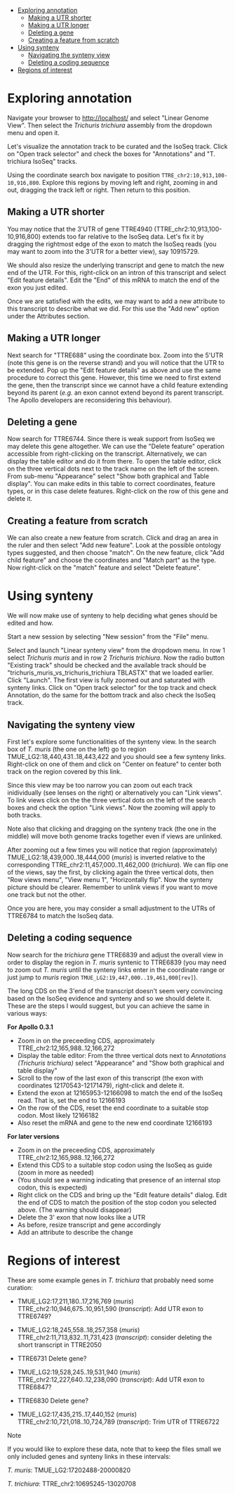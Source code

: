 <!-- vim-markdown-toc GFM -->

* [Exploring annotation](#exploring-annotation)
    * [Making a UTR shorter](#making-a-utr-shorter)
    * [Making a UTR longer](#making-a-utr-longer)
    * [Deleting a gene](#deleting-a-gene)
    * [Creating a feature from scratch](#creating-a-feature-from-scratch)
* [Using synteny](#using-synteny)
    * [Navigating the synteny view](#navigating-the-synteny-view)
    * [Deleting a coding sequence](#deleting-a-coding-sequence)
* [Regions of interest](#regions-of-interest)

<!-- vim-markdown-toc -->

# Exploring annotation

Navigate your browser to [http://localhost/](http://localhost/) and select
"Linear Genome View". Then select the *Trichuris trichiura* assembly from the
dropdown menu and open it.

Let's visualize the annotation track to be curated and the IsoSeq track. Click
on "Open track selector" and check the boxes for "Annotations" and "T.
trichiura IsoSeq" tracks.

Using the coordinate search box navigate to position
`TTRE_chr2:10,913,100-10,916,800`. Explore this regions by moving left and
right, zooming in and out, dragging the track left or right. Then return to
this position.

## Making a UTR shorter

You may notice that the 3'UTR of gene TTRE4940
(TTRE_chr2:10,913,100-10,916,800) extends too far relative to the IsoSeq data.
Let's fix it by dragging the rightmost edge of the exon to match the IsoSeq
reads (you may want to zoom into the 3'UTR for a better view), say 10915729.

We should also resize the underlying transcript and gene to match the new end
of the UTR. For this, right-click on an intron of this transcript and select
"Edit feature details".  Edit the "End" of this mRNA to match the end of the
exon you just edited.

Once we are satisfied with the edits, we may want to add a new attribute to
this transcript to describe what we did. For this use the "Add new" option
under the Attributes section.

## Making a UTR longer

Next search for "TTRE688" using the coordinate box. Zoom into the 5'UTR (note
this gene is on the reverse strand) and you will notice that the UTR to be
extended. Pop up the "Edit feature details" as above and use the same procedure
to correct this gene. However, this time we need to first extend the gene, then
the transcript since we cannot have a child feature extending beyond its parent
(*e.g.* an exon cannot extend beyond its parent transcript. The Apollo
developers are reconsidering this behaviour).

## Deleting a gene

Now search for TTRE6744. Since there is weak support from IsoSeq we may delete
this gene altogether. We can use the "Delete feature" operation accessible from
right-clicking on the transcript. Alternatively, we can display the table
editor and do it from there. To open the table editor, click on the three
vertical dots next to the track name on the left of the screen. From sub-menu
"Appearance" select "Show both graphical and Table display". You can make edits
in this table to correct coordinates, feature types, or in this case delete
features. Right-click on the row of this gene and delete it.

## Creating a feature from scratch

We can also create a new feature from scratch.  Click and drag an area in the
ruler and then select "Add new feature". Look at the possible ontology types
suggested, and then choose "match". On the new feature, click "Add child
feature" and choose the coordinates and "Match part" as the type. Now
right-click on the "match" feature and select "Delete feature".

# Using synteny

We will now make use of synteny to help deciding what genes should be edited
and how.

Start a new session by selecting "New session" from the "File" menu.

Select and launch "Linear synteny view" from the dropdown menu. In row 1 select
*Trichuris muris* and in row 2 *Trichuris trichiura*. Now the radio button
"Existing track" should be checked and the available track should be
"trichuris_muris_vs_trichuris_trichiura TBLASTX" that we loaded earlier. Click
"Launch".  The first view is fully zoomed out and saturated with synteny links.
Click on "Open track selector" for the top track and check Annotation, do the
same for the bottom track and also check the IsoSeq track.

## Navigating the synteny view

First let's explore some functionalities of the synteny view. In the search box of *T. muris*
(the one on the left) go to region TMUE_LG2:18,440,431..18,443,422
and you should see a few synteny links. Right-click on one of them and click on
"Center on feature" to center both track on the region covered by this link. 

Since this view may be too narrow you can zoom out each track inidividually
(see lenses on the right) or alternatively you can "Link views". To link views
click on the the three vertical dots on the left of the search boxes and check
the option "Link views". Now the zooming will apply to both tracks. 

Note also that clicking and dragging on the synteny track (the one in the
middle) will move both genome tracks together even if views are unlinked.

After zooming out a few times you will notice that region (approximately)
TMUE_LG2:18,439,000..18,444,000 (*muris*) is inverted relative to the
corresponding TTRE_chr2:11,457,000..11,462,000 (*trichiura*). We can flip one
of the views, say the first, by clicking again the three vertical dots, then
"Row views menu", "View menu 1", "Horizontally flip". Now the synteny picture
should be clearer. Remember to unlink views if you want to move one track but
not the other.

Once you are here, you may consider a small adjustment to the UTRs of TTRE6784
to match the IsoSeq data.

## Deleting a coding sequence

Now search for the *trichiura* gene TTRE6839 and adjust the overall view in
order to display the region in *T. muris* syntenic to TTRE6839 (you may need to
zoom out *T. muris* until the synteny links enter in the coordinate range or
just jump to *muris* region `TMUE_LG2:19,447,000..19,461,000[rev]`).

The long CDS on the 3'end of the transcript doesn't seem very convincing based
on the IsoSeq evidence and synteny and so we should delete it. These are the
steps I would suggest, but you can achieve the same in various ways:

**For Apollo 0.3.1**

* Zoom in on the preceeding CDS, approximately TTRE_chr2:12,165,988..12,166,272
* Display the table editor: From the three vertical dots next to *Annotations
  (Trichuris trichiura)* select "Appearance" and "Show both graphical and table
  display"
* Scroll to the row of the last exon of this transcript (the exon with
  coordinates 12170543-12171479), right-click and delete it.
* Extend the exon at 12165953-12166098 to match the end of the IsoSeq read. That is, set the end to 12166193
* On the row of the CDS, reset the end coordinate to a suitable stop codon. Most likely 12166182
* Also reset the mRNA and gene to the new end coordinate 12166193

**For later versions**

* Zoom in on the preceeding CDS, approximately TTRE_chr2:12,165,988..12,166,272
* Extend this CDS to a suitable stop codon using the IsoSeq as guide (zoom in more as needed)
* (You should see a warning indicating that presence of an internal stop codon, this is expected)
* Right click on the CDS and bring up the "Edit feature details" dialog. Edit
  the end of CDS to match the position of the stop codon you selected above. (The warning should disappear)
* Delete the 3' exon that now looks like a UTR
* As before, resize transcript and gene accordingly
* Add an attribute to describe the change

# Regions of interest

These are some example genes in *T. trichiura* that probably need some curation:

* TMUE_LG2:17,211,180..17,216,769 (*muris*) TTRE_chr2:10,946,675..10,951,590 (*transcript*): Add UTR exon to TTRE6749?

* TMUE_LG2:18,245,558..18,257,358 (*muris*) TTRE_chr2:11,713,832..11,731,423 (*transcript*): consider deleting the short transcript in TTRE2050

* TTRE6731 Delete gene?

* TMUE_LG2:19,528,245..19,531,940 (*muris*) TTRE_chr2:12,227,640..12,238,090 (*transcript*): Add UTR exon to TTRE6847? 

* TTRE6830 Delete gene?

* TMUE_LG2:17,435,215..17,440,152 (*muris*) TTRE_chr2:10,721,018..10,724,789 (*transcript*): Trim UTR of TTRE6722 

> [!NOTE]
> 
> If you would like to explore these data, note that to keep the
> files small we only included genes and synteny links in these intervals:
> 
> *T. muris*: TMUE_LG2:17202488-20000820
> 
> *T. trichiura*: TTRE_chr2:10695245-13020708

